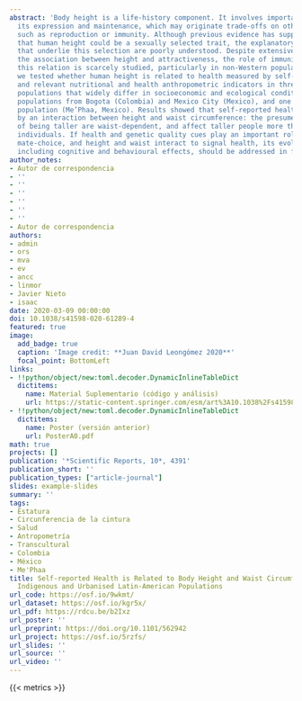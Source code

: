 ```yaml
---
abstract: 'Body height is a life-history component. It involves important costs for
  its expression and maintenance, which may originate trade-offs on other costly components
  such as reproduction or immunity. Although previous evidence has supported the idea
  that human height could be a sexually selected trait, the explanatory mechanisms
  that underlie this selection are poorly understood. Despite extensive studies on
  the association between height and attractiveness, the role of immunity in linking
  this relation is scarcely studied, particularly in non-Western populations. Here,
  we tested whether human height is related to health measured by self-perception,
  and relevant nutritional and health anthropometric indicators in three Latin-American
  populations that widely differ in socioeconomic and ecological conditions: two urbanised
  populations from Bogota (Colombia) and Mexico City (Mexico), and one isolated indigenous
  population (Me’Phaa, Mexico). Results showed that self-reported health is best predicted
  by an interaction between height and waist circumference: the presumed benefits
  of being taller are waist-dependent, and affect taller people more than shorter
  individuals. If health and genetic quality cues play an important role in human
  mate-choice, and height and waist interact to signal health, its evolutionary consequences,
  including cognitive and behavioural effects, should be addressed in future research.'
author_notes:
- Autor de correspondencia
- ''
- ''
- ''
- ''
- ''
- ''
- Autor de correspondencia
authors:
- admin
- ors
- mva
- ev
- ancc
- linmor
- Javier Nieto
- isaac
date: 2020-03-09 00:00:00
doi: 10.1038/s41598-020-61289-4
featured: true
image:
  add_badge: true
  caption: 'Image credit: **Juan David Leongómez 2020**'
  focal_point: BottomLeft
links:
- !!python/object/new:toml.decoder.DynamicInlineTableDict
  dictitems:
    name: Material Suplementario (código y análisis)
    url: https://static-content.springer.com/esm/art%3A10.1038%2Fs41598-020-61289-4/MediaObjects/41598_2020_61289_MOESM1_ESM.pdf
- !!python/object/new:toml.decoder.DynamicInlineTableDict
  dictitems:
    name: Poster (versión anterior)
    url: PosterA0.pdf
math: true
projects: []
publication: '*Scientific Reports, 10*, 4391'
publication_short: ''
publication_types: ["article-journal"]
slides: example-slides
summary: ''
tags:
- Estatura
- Circunferencia de la cintura
- Salud
- Antropometría
- Transcultural
- Colombia
- México
- Me'Phaa
title: Self-reported Health is Related to Body Height and Waist Circumference in Rural
  Indigenous and Urbanised Latin-American Populations
url_code: https://osf.io/9wkmt/
url_dataset: https://osf.io/kgr5x/
url_pdf: https://rdcu.be/b2Ixz
url_poster: ''
url_preprint: https://doi.org/10.1101/562942
url_project: https://osf.io/5rzfs/
url_slides: ''
url_source: ''
url_video: ''
---
```

{{< metrics >}}
